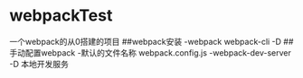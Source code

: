 # webpackTest
一个webpack的从0搭建的项目
##webpack安装
-webpack webpack-cli -D
##手动配置webpack
-默认的文件名称 webpack.config.js
-webpack-dev-server -D 本地开发服务
